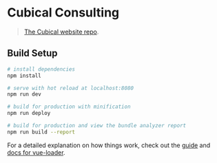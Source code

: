# Cubical Consulting

> [The Cubical website repo](http://cubicalconsulting.com/?Website).

## Build Setup

``` bash
# install dependencies
npm install

# serve with hot reload at localhost:8080
npm run dev

# build for production with minification
npm run deploy

# build for production and view the bundle analyzer report
npm run build --report
```

For a detailed explanation on how things work, check out the [guide](http://vuejs-templates.github.io/webpack/) and [docs for vue-loader](http://vuejs.github.io/vue-loader).
